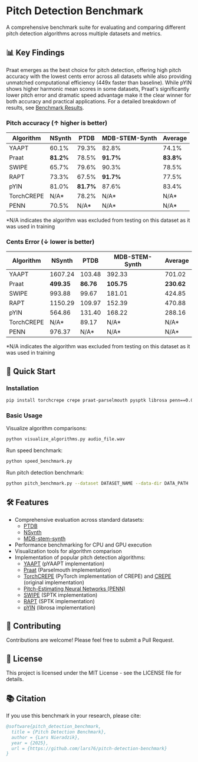 # Pitch Detection Benchmark

A comprehensive benchmark suite for evaluating and comparing different pitch detection algorithms across multiple datasets and metrics.

## 📊 Key Findings

Praat emerges as the best choice for pitch detection, offering high pitch accuracy with the lowest cents error across all datasets while also providing unmatched computational efficiency (449x faster than baseline). While pYIN shows higher harmonic mean scores in some datasets, Praat's significantly lower pitch error and dramatic speed advantage make it the clear winner for both accuracy and practical applications. For a detailed breakdown of results, see [Benchmark Results](benchmark_results.md).

### Pitch accuracy (↑ higher is better)

| Algorithm | NSynth | PTDB | MDB-STEM-Synth | Average |
|-----------|---------|---------|----------------|----------|
| YAAPT | 60.1% | 79.3% | 82.8% | 74.1% |
| Praat | **81.2%** | 78.5% | **91.7%** | **83.8%** |
| SWIPE | 65.7% | 79.6% | 90.3% | 78.5% |
| RAPT | 73.3% | 67.5% | **91.7%** | 77.5% |
| pYIN | 81.0% | **81.7%** | 87.6% | 83.4% |
| TorchCREPE | N/A* | 78.2% | N/A* | N/A* |
| PENN | 70.5% | N/A* | N/A* | N/A* |

*N/A indicates the algorithm was excluded from testing on this dataset as it was used in training

### Cents Error (↓ lower is better)

| Algorithm | NSynth | PTDB | MDB-STEM-Synth | Average |
|-----------|---------|---------|----------------|----------|
| YAAPT | 1607.24 | 103.48 | 392.33 | 701.02 |
| Praat | **499.35** | **86.76** | **105.75** | **230.62** |
| SWIPE | 993.88 | 99.67 | 181.01 | 424.85 |
| RAPT | 1150.29 | 109.97 | 152.39 | 470.88 |
| pYIN | 564.86 | 131.40 | 168.22 | 288.16 |
| TorchCREPE | N/A* | 89.17 | N/A* | N/A* |
| PENN | 976.37 | N/A* | N/A* | N/A* |

*N/A indicates the algorithm was excluded from testing on this dataset as it was used in training

## 🚀 Quick Start

### Installation

```bash
pip install torchcrepe crepe praat-parselmouth pysptk librosa penn==0.0.14 AMFM-decompy pandas basic-pitch
```

### Basic Usage

Visualize algorithm comparisons:
```bash
python visualize_algorithms.py audio_file.wav
```

Run speed benchmark:
```bash
python speed_benchmark.py
```

Run pitch detection benchmark:
```bash
python pitch_benchmark.py --dataset DATASET_NAME --data-dir DATA_PATH
```

## 🛠️ Features

- Comprehensive evaluation across standard datasets:
  - [PTDB](https://www.spsc.tugraz.at/databases-and-tools/ptdb-tug-pitch-tracking-database-from-graz-university-of-technology.html)
  - [NSynth](https://magenta.tensorflow.org/datasets/nsynth)
  - [MDB-stem-synth](https://zenodo.org/records/1481172)
- Performance benchmarking for CPU and GPU execution
- Visualization tools for algorithm comparison
- Implementation of popular pitch detection algorithms:
  - [YAAPT](https://bjbschmitt.github.io/AMFM_decompy/pYAAPT.html) (pYAAPT implementation)
  - [Praat](https://github.com/YannickJadoul/Parselmouth) (Parselmouth implementation)
  - [TorchCREPE](https://github.com/maxrmorrison/torchcrepe) (PyTorch implementation of CREPE) and [CREPE](https://github.com/marl/crepe) (original implementation)
  - [Pitch-Estimating Neural Networks (PENN)](https://github.com/interactiveaudiolab/penn)
  - [SWIPE](https://pysptk.readthedocs.io/en/latest/generated/pysptk.sptk.swipe.html) (SPTK implementation)
  - [RAPT](https://pysptk.readthedocs.io/en/latest/generated/pysptk.sptk.rapt.html) (SPTK implementation)
  - [pYIN](https://librosa.org/doc/main/generated/librosa.pyin.html) (librosa implementation)

## 🤝 Contributing

Contributions are welcome! Please feel free to submit a Pull Request.

## 📄 License

This project is licensed under the MIT License - see the LICENSE file for details.

## 📚 Citation

If you use this benchmark in your research, please cite:

```bibtex
@software{pitch_detection_benchmark,
  title = {Pitch Detection Benchmark},
  author = {Lars Nieradzik},
  year = {2025},
  url = {https://github.com/lars76/pitch-detection-benchmark}
}
```